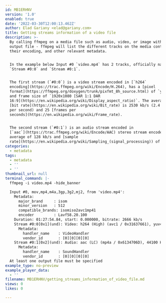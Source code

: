```yaml
---
id: MB1ERHNV
version: '1.0'
enabled: true
date: '2022-03-30T12:00:13.462Z'
author: Elad Gariany <elad@gariany.com>
title: Getting streams information of a video file
description: >-
  By calling ffmpeg on a media file such as audio, video, or image without an
  output file - ffmpeg will list the different tracks on the media container,
  their encoding, and other relevant metadata.


  In the example below Input #0 `video.mp4` has 2 tracks, officially named
  `Stream #0:0` and `Stream #0:1`. 


  The first stream (`#0:0`) is a video stream encoded in [`h264`
  encoding](https://trac.ffmpeg.org/wiki/Encode/H.264), has a [pixel
  format](https://ffmpeg.org/doxygen/trunk/pixfmt_8h_source.html) of `yuv420p`
  and frame size of `1920x1080 [SAR 1:1 DAR
  16:9](https://en.wikipedia.org/wiki/Display_aspect_ratio)`. The average video
  [bit rate](https://en.wikipedia.org/wiki/Bit_rate) is 2530 kb/s (2.4 megabytes
  per second) and 25 [frames per
  seconds](https://en.wikipedia.org/wiki/Frame_rate).


  The second stream (`#0:1`) is an audio stream encoded in
  [`aac`](https://trac.ffmpeg.org/wiki/Encode/AAC) stereo stream encoded at an
  average of 128 kb/s and [sample
  rate](https://en.wikipedia.org/wiki/Sampling_(signal_processing)) of 44100 Hz
categories:
  - metadata
tags:
  - metadata
  - ''
  - ''
thumbnail_url: null
terminal_command: |-
  ffmpeg -i video.mp4 -hide_banner

  Input #0, mov,mp4,m4a,3gp,3g2,mj2, from 'video.mp4':
    Metadata:
      major_brand     : isom
      minor_version   : 512
      compatible_brands: isomiso2avc1mp41
      encoder         : Lavf58.20.100
    Duration: 01:27:54.84, start: 0.000000, bitrate: 2666 kb/s
    Stream #0:0[0x1](und): Video: h264 (High) (avc1 / 0x31637661), yuv420p(progressive), 1920x1080 [SAR 1:1 DAR 16:9], 2530 kb/s, 25 fps, 25 tbr, 12800 tbn (default)
      Metadata:
        handler_name    : VideoHandler
        vendor_id       : [0][0][0][0]
    Stream #0:1[0x2](und): Audio: aac (LC) (mp4a / 0x6134706D), 44100 Hz, stereo, fltp, 128 kb/s (default)
      Metadata:
        handler_name    : SoundHandler
        vendor_id       : [0][0][0][0]
  At least one output file must be specified
example_type: no-preview
example_player_data:
  - ''
filename: MB1ERHNV/getting_streams_information_of_video_file.md
views: 0
likes: 0

---
```

